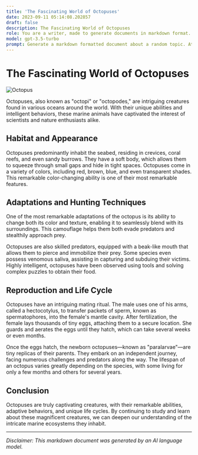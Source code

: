 ```yaml
---
title: 'The Fascinating World of Octopuses'
date: 2023-09-11 05:14:08.202857
draft: false
description: The Fascinating World of Octopuses
role: You are a writer, made to generate documents in markdown format. It is very important that all of the documents you generate are in valid markdown format.
model: gpt-3.5-turbo
prompt: Generate a markdown formatted document about a random topic. At the bottom, include a disclaimer explaining that the document was generated by you. The first line of the document should be the title. Make sure that the entire document is in proper markdown format, using a mix of various tags to make the document visually appealing.
---
```


# The Fascinating World of Octopuses

![Octopus](https://images.unsplash.com/photo-1604058904756-015df135f8e1)

Octopuses, also known as "octopi" or "octopodes," are intriguing creatures found in various oceans around the world. With their unique abilities and intelligent behaviors, these marine animals have captivated the interest of scientists and nature enthusiasts alike.

## Habitat and Appearance

Octopuses predominantly inhabit the seabed, residing in crevices, coral reefs, and even sandy burrows. They have a soft body, which allows them to squeeze through small gaps and hide in tight spaces. Octopuses come in a variety of colors, including red, brown, blue, and even transparent shades. This remarkable color-changing ability is one of their most remarkable features.

## Adaptations and Hunting Techniques

One of the most remarkable adaptations of the octopus is its ability to change both its color and texture, enabling it to seamlessly blend with its surroundings. This camouflage helps them both evade predators and stealthily approach prey.

Octopuses are also skilled predators, equipped with a beak-like mouth that allows them to pierce and immobilize their prey. Some species even possess venomous saliva, assisting in capturing and subduing their victims. Highly intelligent, octopuses have been observed using tools and solving complex puzzles to obtain their food.

## Reproduction and Life Cycle

Octopuses have an intriguing mating ritual. The male uses one of his arms, called a hectocotylus, to transfer packets of sperm, known as spermatophores, into the female's mantle cavity. After fertilization, the female lays thousands of tiny eggs, attaching them to a secure location. She guards and aerates the eggs until they hatch, which can take several weeks or even months.

Once the eggs hatch, the newborn octopuses—known as "paralarvae"—are tiny replicas of their parents. They embark on an independent journey, facing numerous challenges and predators along the way. The lifespan of an octopus varies greatly depending on the species, with some living for only a few months and others for several years.

## Conclusion

Octopuses are truly captivating creatures, with their remarkable abilities, adaptive behaviors, and unique life cycles. By continuing to study and learn about these magnificent creatures, we can deepen our understanding of the intricate marine ecosystems they inhabit.

---

*Disclaimer: This markdown document was generated by an AI language model.*